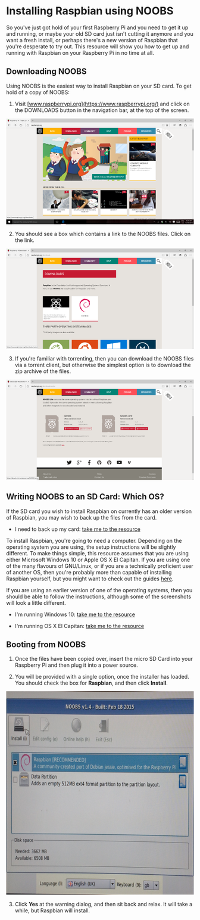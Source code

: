 # Installing Raspbian using NOOBS

So you've just got hold of your first Raspberry Pi and you need to get it up and running, or maybe your old SD card just isn't cutting it anymore and you want a fresh install, or perhaps there's a new version of Raspbian that you're desperate to try out. This resource will show you how to get up and running with Raspbian on your Raspberry Pi in no time at all.

## Downloading NOOBS

Using NOOBS is the easiest way to install Raspbian on your SD card. To get hold of a copy of NOOBS:

1. Visit [www.raspberrypi.org](https://www.raspberrypi.org/) and click on the DOWNLOADS button in the navigation bar, at the top of the screen.

  ![Site Home](images/siteHome.png)

2. You should see a box which contains a link to the NOOBS files. Click on the link.

  ![NOOBS1](images/noobs1.png)

3. If you're familiar with torrenting, then you can download the NOOBS files via a torrent client, but otherwise the simplest option is to download the zip archive of the files.

  ![NOOBS2](images/noobs2.png)

## Writing NOOBS to an SD Card: Which OS?

If the SD card you wish to install Raspbian on currently has an older version of Raspbian, you may wish to back up the files from the card.

- I need to back up my card: [take me to the resource](backup.md)

To install Raspbian, you're going to need a computer. Depending on the operating system you are using, the setup instructions will be slightly different. To make things simple, this resource assumes that you are using either Microsoft Windows 10 or Apple OS X El Capitan. If you are using one of the many flavours of GNU/Linux, or if you are a technically proficient user of another OS, then you're probably more than capable of installing Raspbian yourself, but you might want to check out the guides [here](https://www.raspberrypi.org/documentation/installation/installing-images/).

If you are using an earlier version of one of the operating systems, then you should be able to follow the instructions, although some of the screenshots will look a little different.

- I'm running Windows 10: [take me to the resource](windows.md)

- I'm running OS X El Capitan: [take me to the resource](elcapitan.md)

## Booting from NOOBS

1. Once the files have been copied over, insert the micro SD Card into your Raspberry Pi and then plug it into a power source.

2. You will be provided with a single option, once the installer has loaded. You should check the box for **Raspbian**, and then click **Install**.

  ![install](images/install.png)

3. Click **Yes** at the warning dialog, and then sit back and relax. It will take a while, but Raspbian will install.



